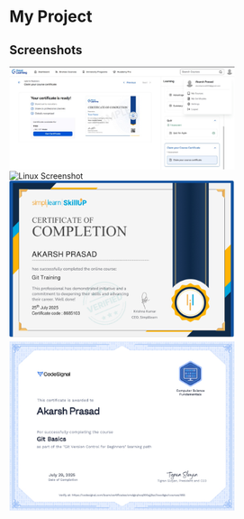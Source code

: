 # My Project

## Screenshots

<img src="https://github.com/Akarsh0711/4466784_AKARSHPRASAD/blob/main/SDLC/greatlearn2.jpg" alt="GreatLearn" width="400"/>
<img src="https://github.com/Akarsh0711/4466784_AKARSHPRASAD/blob/main/Linux/Screenshot.jpg" alt="Linux Screenshot" width="400"/>
<img src="https://github.com/Akarsh0711/4466784_AKARSHPRASAD/blob/main/Git&Github/8685103_90549901753454007679_page-0001.jpg" alt="Page1" width="400"/>
<img src="https://github.com/Akarsh0711/4466784_AKARSHPRASAD/blob/main/Git&Github/certificate_page-0001.jpg" alt="Certificate" width="400"/>
